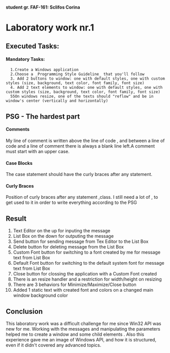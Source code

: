 #### student gr. FAF-161: Sclifos Corina

# Laboratory work nr.1

## Executed Tasks:
 #### Mandatory Tasks:
      1.Create a Windows application
      2.Choose a _Programming Style Guideline_ that you'll follow
      3. Add 2 buttons to window: one with default styles, one with custom styles (size, background, text color, font family, font size)
      4. Add 2 text elements to window: one with default styles, one with custom styles (size, background, text color, font family, font size)
      55On windows resize, one of the texts should "reflow" and be in window's center (vertically and horizontally)

## PSG - The hardest part

#### Comments
My line of comment is written above the line of code , and between a line of code and a line of comment there is always a blank line left.A comment must start with an upper case.

#### Case Blocks

The case statement should have the curly braces after any statement.

#### Curly Braces

Position of curly braces after any statement ,class.
I still need a lot of , to get used to it in order to write everything according to the PSG

## Result

1. Text Editor on the up for inputing the message
2. List Box on the down for outputing the message
3. Send button for sending message from Tex Editor to the List Box
4. Delete button for deleting message from the List Box
5. Custom Font button for switching to a font created by me for message text from List Box
6. Default Font button for switching to the default system font for message text from List Box
7. Close button for clossing the application with a Custom Font created
8. There is an resize handler and a restriction for width/height on resizing 
9. There are 3 behaviors for Minimize/Maximize/Close button
10. Added 1 static text with created font and colors on a changed main window background color

## Conclusion

This laboratory work was a difficult challenge for me since  Win32 API was new for me. Working with the messages and manipulating the parameters helped me to create a window and some child elements . Also this experience gave me an image of Windows API, and how it is structured, even if it didn't covered any advanced topics.
